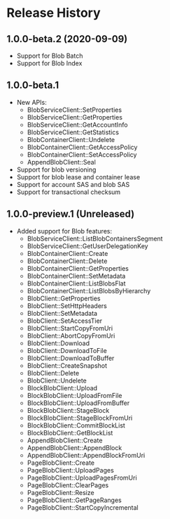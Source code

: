 # Release History

## 1.0.0-beta.2 (2020-09-09)

* Support for Blob Batch
* Support for Blob Index

## 1.0.0-beta.1

* New APIs:
  - BlobServiceClient::SetProperties
  - BlobServiceClient::GetProperties
  - BlobServiceClient::GetAccountInfo
  - BlobServiceClient::GetStatistics
  - BlobContainerClient::Undelete
  - BlobContainerClient::GetAccessPolicy
  - BlobContainerClient::SetAccessPolicy
  - AppendBlobClient::Seal
* Support for blob versioning
* Support for blob lease and container lease
* Support for account SAS and blob SAS
* Support for transactional checksum


## 1.0.0-preview.1 (Unreleased)

* Added support for Blob features:
  - BlobServiceClient::ListBlobContainersSegment
  - BlobServiceClient::GetUserDelegationKey
  - BlobContainerClient::Create
  - BlobContainerClient::Delete
  - BlobContainerClient::GetProperties
  - BlobContainerClient::SetMetadata
  - BlobContainerClient::ListBlobsFlat
  - BlobContainerClient::ListBlobsByHierarchy
  - BlobClient::GetProperties
  - BlobClient::SetHttpHeaders
  - BlobClient::SetMetadata
  - BlobClient::SetAccessTier
  - BlobClient::StartCopyFromUri
  - BlobClient::AbortCopyFromUri
  - BlobClient::Download
  - BlobClient::DownloadToFile
  - BlobClient::DownloadToBuffer
  - BlobClient::CreateSnapshot
  - BlobClient::Delete
  - BlobClient::Undelete
  - BlockBlobClient::Upload
  - BlockBlobClient::UploadFromFile
  - BlockBlobClient::UploadFromBuffer
  - BlockBlobClient::StageBlock
  - BlockBlobClient::StageBlockFromUri
  - BlockBlobClient::CommitBlockList
  - BlockBlobClient::GetBlockList
  - AppendBlobClient::Create
  - AppendBlobClient::AppendBlock
  - AppendBlobClient::AppendBlockFromUri
  - PageBlobClient::Create
  - PageBlobClient::UploadPages
  - PageBlobClient::UploadPagesFromUri
  - PageBlobClient::ClearPages
  - PageBlobClient::Resize
  - PageBlobClient::GetPageRanges
  - PageBlobClient::StartCopyIncremental
